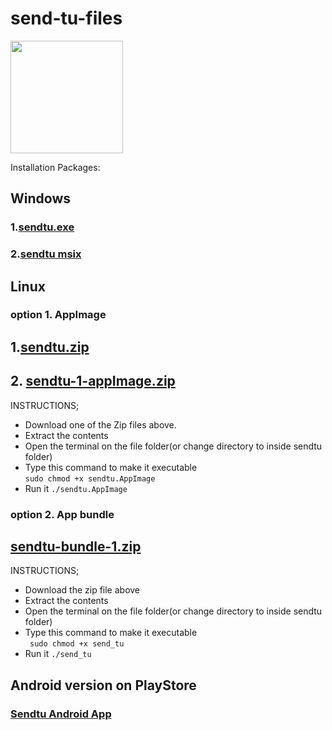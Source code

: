 # send-tu-files

<img src="https://user-images.githubusercontent.com/45265245/236840796-e8d107f8-96fd-498b-a775-ac782d100aa1.png" width="180" height="180">

Installation Packages:
## Windows
  ### 1.[sendtu.exe](https://github.com/danchengash/send-tu-files/raw/main/Sendtu.exe.zip)
  ### 2.[sendtu msix](https://github.com/danchengash/send-tu-files/raw/main/sendtu.msix)
   
 ## Linux 
  ###  option 1. AppImage
 ## 1.[sendtu.zip](https://github.com/danchengash/send-tu-files/files/11421717/sendtu.zip)
 
 ## 2. [sendtu-1-appImage.zip](https://github.com/danchengash/send-tu-files/files/11440630/sendtu-1-appImage.zip)


 INSTRUCTIONS; 
- Download one of the Zip files above. 
- Extract the contents 
- Open the terminal on the file folder(or change directory to inside sendtu folder)
- Type this command to make it executable  
`` sudo chmod +x sendtu.AppImage ``
- Run it
 ``./sendtu.AppImage``
 
 
 
### option 2. App bundle
## [sendtu-bundle-1.zip](https://github.com/danchengash/send-tu-files/files/11440235/sendtu-bundle-1.zip)

INSTRUCTIONS;
- Download the zip file above
- Extract the contents 
- Open the terminal on the file folder(or change directory to inside sendtu folder)
- Type this command to make it executable  
`` sudo chmod +x send_tu``
- Run it
 ``./send_tu``
 

## Android version on PlayStore
### [Sendtu Android App](https://play.google.com/store/apps/details?id=com.salticon.sendtu)

